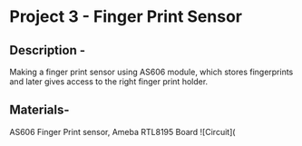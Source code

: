 # Project 3 - Finger Print Sensor
## Description -
Making a finger print sensor using AS606 module, which stores fingerprints and later gives access to the right finger print holder.
## Materials-
AS606 Finger Print sensor, Ameba RTL8195 Board
![Circuit](
